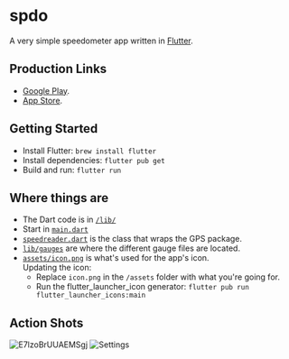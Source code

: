 # spdo

A very simple speedometer app written in [Flutter](https://flutter.dev).

## Production Links
 * [Google Play](https://play.google.com/store/apps/details?id=com.blakebarrett.spdo).
 * [App Store](https://apps.apple.com/app/id1587277823).

## Getting Started

 * Install Flutter: `brew install flutter`
 * Install dependencies: `flutter pub get`
 * Build and run: `flutter run`

## Where things are
 * The Dart code is in [`/lib/`](lib/)
 * Start in [`main.dart`](lib/main.dart)
 * [`speedreader.dart`](lib/speedreader.dart) is the class that wraps the GPS package.
 * [`lib/gauges`](lib/gauges/) are where the different gauge files are located.
 * [`assets/icon.png`](assets/icon.png) is what's used for the app's icon.   
  Updating the icon:
   * Replace `icon.png` in the `/assets` folder with what you're going for.
   * Run the flutter_launcher_icon generator: `flutter pub run flutter_launcher_icons:main`

## Action Shots
![E7lzoBrUUAEMSgj](https://user-images.githubusercontent.com/578572/127730378-ad62ea17-7ad8-48e8-b3fe-2862e96d297e.jpeg)
![Settings](https://user-images.githubusercontent.com/578572/129113477-21d1558a-6c24-4bd3-81b9-37f746f40de8.png)

